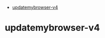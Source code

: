 <!-- START doctoc generated TOC please keep comment here to allow auto update -->
<!-- DON'T EDIT THIS SECTION, INSTEAD RE-RUN doctoc TO UPDATE -->

- [updatemybrowser-v4](#updatemybrowser-v4)

<!-- END doctoc generated TOC please keep comment here to allow auto update -->

# updatemybrowser-v4
